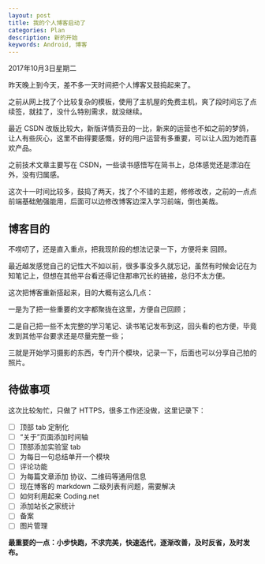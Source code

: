 ```yaml
---
layout: post
title: 我的个人博客启动了
categories: Plan
description: 新的开始
keywords: Android, 博客
---
```


2017年10月3日星期二

昨天晚上到今天，差不多一天时间把个人博客又鼓捣起来了。

之前从网上找了个比较复杂的模板，使用了主机屋的免费主机，爽了段时间忘了点续签，就挂了，没什么特别需求，就没继续。

最近 CSDN 改版比较大，新版详情页丑的一比，新来的运营也不如之前的梦鸽，让人有些灰心，这里不由得要感慨，好的用户运营有多重要，可以让人因为她而喜欢产品。

之前技术文章主要写在 CSDN，一些读书感悟写在简书上，总体感觉还是漂泊在外，没有归属感。

这次十一时间比较多，鼓捣了两天，找了个不错的主题，修修改改，之前的一点点前端基础勉强能用，后面可以边修改博客边深入学习前端，倒也美哉。


## 博客目的

不唠叨了，还是直入重点，把我现阶段的想法记录一下，方便将来
回顾。

最近越发感觉自己的记性大不如以前，很多事没多久就忘记，虽然有时候会记在为知笔记上，但想在其他平台看还得记住那串冗长的链接，总归不太方便。

这次把博客重新搭起来，目的大概有这么几点：

一是为了把一些重要的文字都聚拢在这里，方便自己回顾；

二是自己把一些不太完整的学习笔记、读书笔记发布到这，回头看的也方便，毕竟发到其他平台要求还是尽量完整一些；

三就是开始学习摄影的东西，专门开个模块，记录一下，后面也可以分享自己拍的照片。

## 待做事项

这次比较匆忙，只做了 HTTPS，很多工作还没做，这里记录下：

- [ ] 顶部 tab 定制化
 - [ ] “关于”页面添加时间轴
 - [ ] 顶部添加实验室 tab
- [ ] 为每日一句总结单开一个模块
- [ ] 评论功能
- [ ] 为每篇文章添加 协议、二维码等通用信息
- [ ] 现在博客的 markdown 二级列表有问题，需要解决
- [ ] 如何利用起来 Coding.net
- [ ] 添加站长之家统计
- [ ] 备案
- [ ] 图片管理

**最重要的一点：小步快跑，不求完美，快速迭代，逐渐改善，及时反省，及时发布。**



